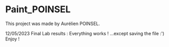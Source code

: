 # Paint_POINSEL

This project was made by Aurélien POINSEL.

12/05/2023
Final Lab results :
Everything works ! ...except saving the file :')
Enjoy !
